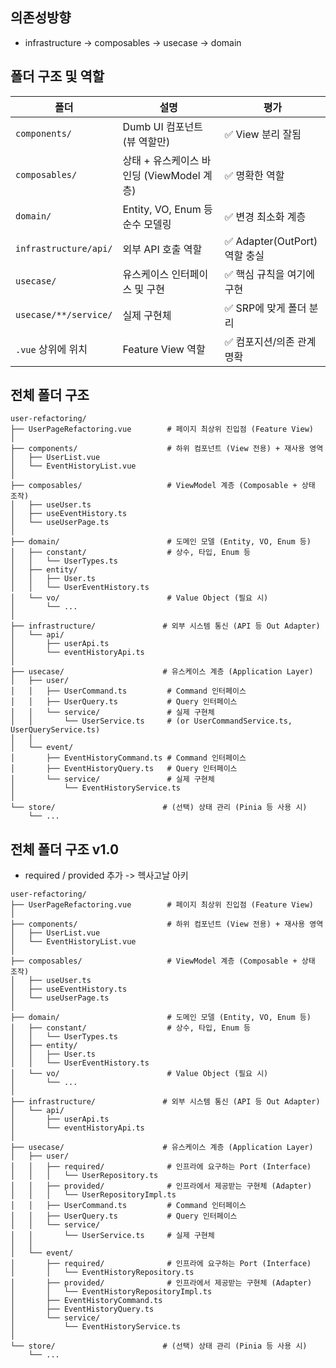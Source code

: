 ## 의존성방향
- infrastructure → composables → usecase → domain


## 폴더 구조 및 역할
| 폴더                    | 설명                            | 평가                       |
| --------------------- | ----------------------------- | ------------------------ |
| `components/`         | Dumb UI 컴포넌트 (뷰 역할만)          | ✅ View 분리 잘됨             |
| `composables/`        | 상태 + 유스케이스 바인딩 (ViewModel 계층) | ✅ 명확한 역할                 |
| `domain/`             | Entity, VO, Enum 등 순수 모델링     | ✅ 변경 최소화 계층              |
| `infrastructure/api/` | 외부 API 호출 역할                  | ✅ Adapter(OutPort) 역할 충실 |
| `usecase/`            | 유스케이스 인터페이스 및 구현              | ✅ 핵심 규칙을 여기에 구현          |
| `usecase/**/service/` | 실제 구현체                        | ✅ SRP에 맞게 폴더 분리          |
| `.vue` 상위에 위치         | Feature View 역할               | ✅ 컴포지션/의존 관계 명확          |


## 전체 폴더 구조
```
user-refactoring/
├── UserPageRefactoring.vue        # 페이지 최상위 진입점 (Feature View)
│
├── components/                    # 하위 컴포넌트 (View 전용) + 재사용 영역
│   ├── UserList.vue
│   └── EventHistoryList.vue
│
├── composables/                   # ViewModel 계층 (Composable + 상태 조작)
│   ├── useUser.ts
│   ├── useEventHistory.ts
│   └── useUserPage.ts
│
├── domain/                        # 도메인 모델 (Entity, VO, Enum 등)
│   ├── constant/                  # 상수, 타입, Enum 등
│   │   └── UserTypes.ts
│   ├── entity/
│   │   ├── User.ts
│   │   └── UserEventHistory.ts
│   └── vo/                        # Value Object (필요 시)
│       └── ...
│
├── infrastructure/               # 외부 시스템 통신 (API 등 Out Adapter)
│   └── api/
│       ├── userApi.ts
│       └── eventHistoryApi.ts
│
├── usecase/                      # 유스케이스 계층 (Application Layer)
│   ├── user/
│   │   ├── UserCommand.ts         # Command 인터페이스
│   │   ├── UserQuery.ts           # Query 인터페이스
│   │   └── service/               # 실제 구현체 
│   │       └── UserService.ts     # (or UserCommandService.ts, UserQueryService.ts)
│   │
│   └── event/
│       ├── EventHistoryCommand.ts # Command 인터페이스
│       ├── EventHistoryQuery.ts   # Query 인터페이스
│       └── service/               # 실제 구현체 
│           └── EventHistoryService.ts
│
└── store/                        # (선택) 상태 관리 (Pinia 등 사용 시)
    └── ...
```


## 전체 폴더 구조 v1.0
- required / provided 추가 -> 헥사고날 아키
```
user-refactoring/
├── UserPageRefactoring.vue        # 페이지 최상위 진입점 (Feature View)
│
├── components/                    # 하위 컴포넌트 (View 전용) + 재사용 영역
│   ├── UserList.vue
│   └── EventHistoryList.vue
│
├── composables/                   # ViewModel 계층 (Composable + 상태 조작)
│   ├── useUser.ts
│   ├── useEventHistory.ts
│   └── useUserPage.ts
│
├── domain/                        # 도메인 모델 (Entity, VO, Enum 등)
│   ├── constant/                  # 상수, 타입, Enum 등
│   │   └── UserTypes.ts
│   ├── entity/
│   │   ├── User.ts
│   │   └── UserEventHistory.ts
│   └── vo/                        # Value Object (필요 시)
│       └── ...
│
├── infrastructure/               # 외부 시스템 통신 (API 등 Out Adapter)
│   └── api/
│       ├── userApi.ts
│       └── eventHistoryApi.ts
│
├── usecase/                      # 유스케이스 계층 (Application Layer)
│   ├── user/
│   │   ├── required/              # 인프라에 요구하는 Port (Interface)
│   │   │   └── UserRepository.ts
│   │   ├── provided/              # 인프라에서 제공받는 구현체 (Adapter)
│   │   │   └── UserRepositoryImpl.ts
│   │   ├── UserCommand.ts         # Command 인터페이스
│   │   ├── UserQuery.ts           # Query 인터페이스
│   │   └── service/
│   │       └── UserService.ts     # 실제 구현체 
│   │
│   └── event/
│       ├── required/              # 인프라에 요구하는 Port (Interface)
│       │   └── EventHistoryRepository.ts
│       ├── provided/              # 인프라에서 제공받는 구현체 (Adapter)
│       │   └── EventHistoryRepositoryImpl.ts
│       ├── EventHistoryCommand.ts
│       ├── EventHistoryQuery.ts
│       └── service/
│           └── EventHistoryService.ts
│
└── store/                        # (선택) 상태 관리 (Pinia 등 사용 시)
    └── ...
```